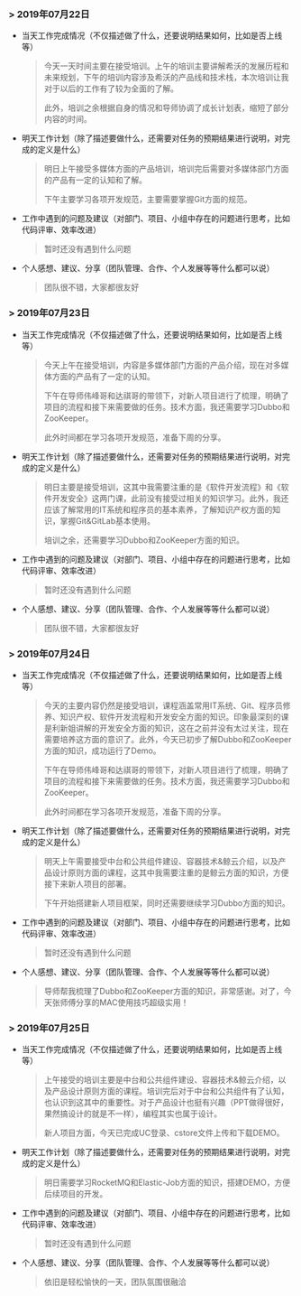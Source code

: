 ### > 2019年07月22日

- 当天工作完成情况（不仅描述做了什么，还要说明结果如何，比如是否上线等）

  > 今天一天时间主要在接受培训。上午的培训主要讲解希沃的发展历程和未来规划，下午的培训内容涉及希沃的产品线和技术栈，本次培训让我对于以后的工作有了较为全面的了解。
  >
  > 此外，培训之余根据自身的情况和导师协调了成长计划表，缩短了部分内容的时间。

- 明天工作计划（除了描述要做什么，还需要对任务的预期结果进行说明，对完成的定义是什么）

  > 明日上午接受多媒体方面的产品培训，培训完后需要对多媒体部门方面的产品有一定的认知和了解。
  >
  > 下午主要学习各项开发规范，主要需要掌握Git方面的规范。

- 工作中遇到的问题及建议（对部门、项目、小组中存在的问题进行思考，比如代码评审、效率改进）

  > 暂时还没有遇到什么问题

- 个人感想、建议、分享（团队管理、合作、个人发展等等什么都可以说）

  > 团队很不错，大家都很友好



### > 2019年07月23日

- 当天工作完成情况（不仅描述做了什么，还要说明结果如何，比如是否上线等）

  > 今天上午在接受培训，内容是多媒体部门方面的产品介绍，现在对多媒体方面的产品有了一定的认知。
  >
  > 下午在导师伟峰哥和达祺哥的带领下，对新人项目进行了梳理，明确了项目的流程和接下来需要做的任务。技术方面，我还需要学习Dubbo和ZooKeeper。
  >
  > 此外时间都在学习各项开发规范，准备下周的分享。

- 明天工作计划（除了描述要做什么，还需要对任务的预期结果进行说明，对完成的定义是什么）

  > 明日主要是接受培训，这其中我需要注重的是《软件开发流程》和《软件开发安全》这两门课，此前没有接受过相关的知识学习。此外，我还应该了解常用的IT系统和程序员的基本素养，了解知识产权方面的知识，掌握Git&GitLab基本使用。
  >
  > 培训之余，还需要学习Dubbo和ZooKeeper方面的知识。

- 工作中遇到的问题及建议（对部门、项目、小组中存在的问题进行思考，比如代码评审、效率改进）

  > 暂时还没有遇到什么问题

- 个人感想、建议、分享（团队管理、合作、个人发展等等什么都可以说）

  > 团队很不错，大家都很友好



### > 2019年07月24日

- 当天工作完成情况（不仅描述做了什么，还要说明结果如何，比如是否上线等）

  > 今天的主要内容仍然是接受培训，课程涵盖常用IT系统、Git、程序员修养、知识产权、软件开发流程和开发安全方面的知识。印象最深刻的课是利新姐讲解的开发安全方面的知识，这在之前并没有太过关注，现在需要培养这方面的意识了。此外，今天已初步了解Dubbo和ZooKeeper方面的知识，成功运行了Demo。
  >
  > 下午在导师伟峰哥和达祺哥的带领下，对新人项目进行了梳理，明确了项目的流程和接下来需要做的任务。技术方面，我还需要学习Dubbo和ZooKeeper。
  >
  > 此外时间都在学习各项开发规范，准备下周的分享。

- 明天工作计划（除了描述要做什么，还需要对任务的预期结果进行说明，对完成的定义是什么）

  > 明天上午需要接受中台和公共组件建设、容器技术&鲸云介绍，以及产品设计原则方面的课程，这其中我需要注重的是鲸云方面的知识，方便接下来新人项目的部署。
  >
  > 下午开始搭建新人项目框架，同时还需要继续学习Dubbo方面的知识。

- 工作中遇到的问题及建议（对部门、项目、小组中存在的问题进行思考，比如代码评审、效率改进）

  > 暂时还没有遇到什么问题

- 个人感想、建议、分享（团队管理、合作、个人发展等等什么都可以说）

  > 导师帮我梳理了Dubbo和ZooKeeper方面的知识，非常感谢。对了，今天张师傅分享的MAC使用技巧超级实用！



### > 2019年07月25日

- 当天工作完成情况（不仅描述做了什么，还要说明结果如何，比如是否上线等）

  > 上午接受的培训主要是中台和公共组件建设、容器技术&鲸云介绍，以及产品设计原则方面的课程。培训完后对于中台和公共组件有了认知，也认识到这其中的重要性。对于产品设计也挺有兴趣（PPT做得很好，果然搞设计的就是不一样），编程其实也属于设计。
  >
  > 新人项目方面，今天已完成UC登录、cstore文件上传和下载DEMO。
  
- 明天工作计划（除了描述要做什么，还需要对任务的预期结果进行说明，对完成的定义是什么）

  > 明日需要学习RocketMQ和Elastic-Job方面的知识，搭建DEMO，方便后续项目的开发。
  >
  
- 工作中遇到的问题及建议（对部门、项目、小组中存在的问题进行思考，比如代码评审、效率改进）

  > 暂时还没有遇到什么问题

- 个人感想、建议、分享（团队管理、合作、个人发展等等什么都可以说）

  > 依旧是轻松愉快的一天，团队氛围很融洽

